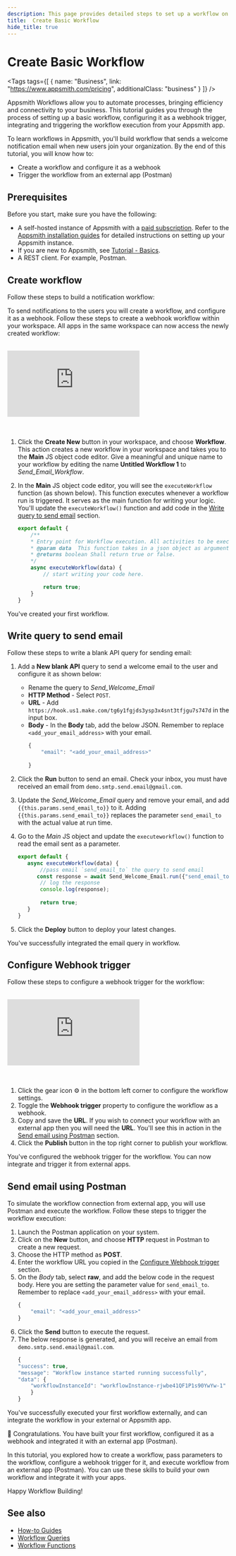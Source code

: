 ```yaml
---
description: This page provides detailed steps to set up a workflow on Appsmith.
title:  Create Basic Workflow
hide_title: true
---
```

<!-- vale off -->

<div className="tag-wrapper">
 <h1> Create Basic Workflow</h1>

<Tags
tags={[
{ name: "Business", link: "https://www.appsmith.com/pricing", additionalClass: "business" }
]}
/>

</div>

<!-- vale on -->

Appsmith Workflows allow you to automate processes, bringing efficiency and connectivity to your business. This tutorial guides you through the process of setting up a basic workflow, configuring it as a webhook trigger, integrating and triggering the workflow execution from your Appsmith app.  

To learn workflows in Appsmith, you'll build workflow that sends a welcome notification email when new users join your organization. By the end of this tutorial, you will know how to:

* Create a workflow and configure it as a webhook
* Trigger the workflow from an external app (Postman)

## Prerequisites

Before you start, make sure you have the following:

* A self-hosted instance of Appsmith with a [paid subscription](https://www.appsmith.com/pricing). Refer to the [Appsmith installation guides](/getting-started/setup/installation-guides) for detailed instructions on setting up your Appsmith instance.
*  If you are new to Appsmith, see [Tutorial - Basics](/getting-started/tutorials/start-building).
* A REST client. For example, Postman.

## Create workflow

Follow these steps to build a notification workflow:

To send notifications to the users you will create a workflow, and configure it as a webhook. Follow these steps to create a webhook workflow within your workspace. All apps in the same workspace can now access the newly created workflow:

<br/>
<div style={{ position: "relative", paddingBottom: "calc(50.520833333333336% + 41px)", height: "0", width: "100%" }}>
<iframe src="https://demo.arcade.software/BzEnldkGHkIJ91SDxubA?embed" frameborder="0" loading="lazy" webkitallowfullscreen mozallowfullscreen allowfullscreen style={{ position: "absolute", top: "0", left: "0", width: "100%", height: "100%", colorScheme: "light" }} title="Appsmith | Create workflow">
</iframe>
</div>
<br/><br/>

1. Click the **Create New** button in your workspace, and choose **Workflow**. This action creates a new workflow in your workspace and takes you to the **Main** JS object code editor. Give a meaningful and unique name to your workflow by editing the name **Untitled Workflow 1** to _Send\_Email\_Workflow_.
2. In the **Main** JS object code editor, you will see the `executeWorkflow` function (as shown below). This function executes whenever a workflow run is triggered. It serves as the main function for writing your logic. You'll update the `executeWorkflow()` function and add code in the [Write query to send email](#write-query-to-send-email) section.

    ```javascript
    export default {
        /**
        * Entry point for Workflow execution. All activities to be executed should be defined here.
        * @param data  This function takes in a json object as arguments (data) which can be passed when you trigger the workflow.
        * @returns boolean Shall return true or false.
        */
        async executeWorkflow(data) {
            // start writing your code here.

            return true;
        }
    }
    ```

You've created your first workflow.

## Write query to send email

Follow these steps to write a blank API query for sending email:

1. Add a **New blank API** query to send a welcome email to the user and configure it as shown below:
    * Rename the query to _Send\_Welcome\_Email_
    * **HTTP Method** - Select `POST`.
    * **URL** - Add `https://hook.us1.make.com/tg6y1fgjds3ysp3x4snt3tfjgu7s747d` in the input box.
    * **Body** - In the **Body** tab, add the below JSON. Remember to replace `<add_your_email_address>` with your email.
        ```javascript
        {
            "email": "<add_your_email_address>"
            
        }
        ```
2. Click the **Run** button to send an email. Check your inbox, you must have received an email from `demo.smtp.send.email@gmail.com`. 
3. Update the _Send\_Welcome\_Email_ query and remove your email, and add `{{this.params.send_email_to}}` to it. Adding `{{this.params.send_email_to}}` replaces the parameter `send_email_to` with the actual value at run time.
4. Go to the _Main_ JS object and update the `executeworkflow()` function to read the email sent as a parameter.

     ```javascript
    export default {
        async executeWorkflow(data) {
            //pass email `send_email_to` the query to send email
           const response = await Send_Welcome_Email.run({"send_email_to": data.email});
            // log the response
            console.log(response);
        
            return true;
        }
    }
    ```
5. Click the **Deploy** button to deploy your latest changes.

You've successfully integrated the email query in workflow. 

## Configure Webhook trigger

Follow these steps to configure a webhook trigger for the workflow:

 <br/>  
 <div style={{ position: "relative", paddingBottom: "calc(50.520833333333336% + 41px)", height: "0", width: "100%" }}>
    <iframe src="https://demo.arcade.software/1LnNGcbCRDlB2AKQpxz3?embed" frameborder="0" loading="lazy" webkitallowfullscreen mozallowfullscreen allowfullscreen style={{ position: "absolute", top: "0", left: "0", width: "100%", height: "100%", colorScheme: "light" }} title="Appsmith | Configure webhook trigger">
    </iframe>
    </div>
<br/><br/>
 
1. Click the gear icon ⚙️ in the bottom left corner to configure the workflow settings.
2. Toggle the **Webhook trigger** property to configure the workflow as a webhook.
3. Copy and save the **URL**. If you wish to connect your workflow with an external app then you will need the **URL**. You'll see this in action in the [Send email using Postman](#send-email-using-postman) section.
4. Click the **Publish** button in the top right corner to publish your workflow.

You've configured the webhook trigger for the workflow. You can now integrate and trigger it from external apps.

## Send email using Postman

To simulate the workflow connection from external app, you will use Postman and execute the workflow. Follow these steps to trigger the workflow execution:

1. Launch the Postman application on your system.
2. Click on the **New** button, and choose **HTTP** request in Postman to create a new request.
3. Choose the HTTP method as **POST**.
4. Enter the workflow URL you copied in the [Configure Webhook trigger](#configure-webhook-trigger) section.
5. On the _Body_ tab, select **raw**, and add the below code in the request body. Here you are setting the parameter value for `send_email_to`. Remember to replace `<add_your_email_address>` with your email.
    ```javascript
    {
        "email": "<add_your_email_address>"
    }

    ```
6. Click the **Send** button to execute the request.
7. The below response is generated, and you will receive an email from `demo.smtp.send.email@gmail.com`.
    ```javascript
    {
    "success": true,
    "message": "Workflow instance started running successfully",
    "data": {
        "workflowInstanceId": "workflowInstance-rjwbe41QF1P1s90YwYw-1"
        }
    }
    ```

You've successfully executed your first workflow externally, and can integrate the workflow in your external or Appsmith app.

🚩 Congratulations. You have built your first workflow, configured it as a webhook and integrated it with an external app (Postman).

In this tutorial, you explored how to create a workflow, pass parameters to the workflow, configure a webhook trigger for it, and execute workflow from an external app (Postman). You can use these skills to build your own workflow and integrate it with your apps.

Happy Workflow Building!

## See also

* [How-to Guides](/workflows/how-to-guides/create-approval-workflow)
* [Workflow Queries](/workflows/reference/workflow-queries)
* [Workflow Functions](/workflows/reference/workflow-functions)
